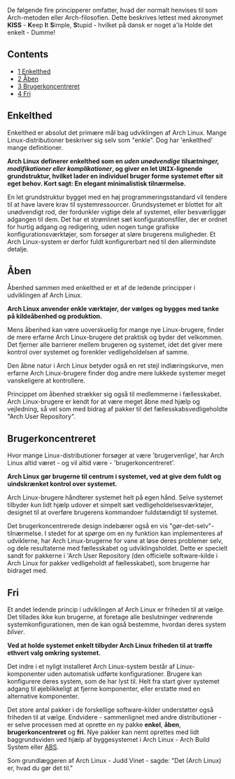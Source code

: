 De følgende fire principperer omfatter, hvad der normalt henvises til som Arch-metoden eller Arch-filosofien.
Dette beskrives lettest med akronymet **KISS** - **K**eep **I**t **S**imple, **S**tupid - hvilket på dansk er noget a'la Holde det enkelt - Dumme!

## Contents

*   [1 Enkelthed](#Enkelthed)
*   [2 Åben](#Åben)
*   [3 Brugerkoncentreret](#Brugerkoncentreret)
*   [4 Fri](#Fri)

## Enkelthed

Enkelthed er absolut det primære mål bag udviklingen af Arch Linux. Mange Linux-distributioner beskriver sig selv som "enkle". Dog har 'enkelthed' mange definitioner.

**Arch Linux definerer enkelthed som en *uden unødvendige tilsætninger, modifikationer eller komplikationer*, og giver en let <tt>UNIX</tt>-lignende grundstruktur, hvilket lader en individuel bruger forme systemet efter sit eget behov. Kort sagt: En elegant minimalistisk tilnærmelse.**

En let grundstruktur bygget med en høj programmeringsstandard vil tendere til at have lavere krav til systemressourcer. Grundsystemet er blottet for alt unødvendigt rod, der fordunkler vigtige dele af systemet, eller besværliggør adgangen til dem. Det har et strømlinet sæt konfigurationsfiler, der er ordnet for hurtig adgang og redigering, uden nogen tunge grafiske konfigurationsværktøjer, som forsøger at sløre brugerens muligheder. Et Arch Linux-system er derfor fuldt konfigurerbart ned til den allermindste detalje.

## Åben

Åbenhed sammen med enkelthed er et af de ledende principper i udviklingen af Arch Linux.

**Arch Linux anvender enkle værktøjer, der vælges og bygges med tanke på kildeåbenhed og produktion.**

Mens åbenhed kan være uoverskuelig for mange nye Linux-brugere, finder de mere erfarne Arch Linux-brugere det praktisk og byder det velkommen. Det fjerner alle barrierer mellem brugeren og systemet, idet det giver mere kontrol over systemet og forenkler vedligeholdelsen af samme.

Den åbne natur i Arch Linux betyder også en ret stejl indlæringskurve, men erfarne Arch Linux-brugere finder dog andre mere lukkede systemer meget vanskeligere at kontrollere.

Princippet om åbenhed strækker sig også til medlemmerne i fællesskabet. Arch Linux-brugere er kendt for at være meget åbne med hjælp og vejledning, så vel som med bidrag af pakker til det fællesskabsvedligeholdte "Arch User Repository".

## Brugerkoncentreret

Hvor mange Linux-distributioner forsøger at være 'brugervenlige', har Arch Linux altid været - og vil altid være - 'brugerkoncentreret'.

**Arch Linux gør brugerne til centrum i systemet, ved at give dem fuldt og uindskrænket kontrol over systemet.**

Arch Linux-brugere håndterer systemet helt på egen hånd. Selve systemet tilbyder kun lidt hjælp udover et simpelt sæt vedligeholdelsesværktøjer, designet til at overføre brugerens kommandoer fuldstændigt til systemet.

Det brugerkoncentrerede design indebærer også en vis "gør-det-selv"-tilnærmelse. I stedet for at spørge om en ny funktion kan implementeres af udviklerne, har Arch Linux-brugerne for vane at løse deres problemer selv, og dele resultaterne med fællesskabet og udviklingsholdet. Dette er specielt sandt for pakkerne i 'Arch User Repository (den officielle software-kilde i Arch Linux for pakker vedligeholdt af fællesskabet), som brugerne har bidraget med.

## Fri

Et andet ledende princip i udviklingen af Arch Linux er friheden til at vælge. Det tillades ikke kun brugerne, at foretage alle beslutninger vedrørende systemkonfigurationen, men de kan også bestemme, hvordan deres system *bliver*.

**Ved at holde systemet enkelt tilbyder Arch Linux friheden til at træffe ethvert valg omkring systemet.**

Det indre i et nyligt installeret Arch Linux-system består af Linux-komponenter uden automatisk udførte konfigurationer. Brugere kan konfigurere deres system, som de har lyst til. Helt fra start giver systemet adgang til øjeblikkeligt at fjerne komponenter, eller erstatte med en alternative komponenter.

Det store antal pakker i de forskellige software-kilder understøtter også friheden til at vælge. Endvidere - sammenlignet med andre distributioner - er selve processen med at oprette en ny pakke **enkel**, **åben**, **brugerkoncentreret** og **fri**.
Nye pakker kan nemt oprettes med lidt baggrundsviden ved hjælp af byggesystemet i Arch Linux - Arch Build System eller [ABS](/index.php/ABS_(Dansk) "ABS (Dansk)").

Som grundlæggeren af Arch Linux - Judd Vinet - sagde: "Det (Arch Linux) er, hvad du gør det til."